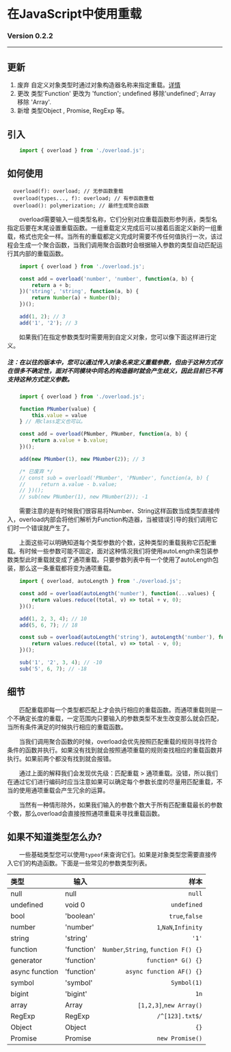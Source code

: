 # 在JavaScript中使用重载   
### Version 0.2.2
---  

## 更新  
1. 废弃 自定义对象类型时通过对象构造器名称来指定重载。[详情](#t_1)
2. 更改 类型'Function' 更改为 'function'; undefined 移除'undefined'; Array 移除 'Array'.
3. 新增 类型Object , Promise, RegExp 等。

## 引入  
``` js
    import { overload } from './overload.js';
```
## 如何使用  
```
  overload(f): overload; // 无参函数重载
  overload(types..., f): overload; // 有参函数重载
  overload(): polymerization; // 最终生成聚合函数
```  

&emsp;&emsp;overload需要输入一组类型名称，它们分别对应重载函数形参列表，类型名指定后要在末尾设置重载函数。一组重载定义完成后可以接着后面定义新的一组重载，格式也完全一样。当所有的重载都定义完成时需要不传任何值执行一次，该过程会生成一个聚合函数，当我们调用聚合函数时会根据输入参数的类型自动匹配运行其内部的重载函数。  


```js
    import { overload } from './overload.js';

    const add = overload('number', 'number', function(a, b) {
        return a + b;
    })('string', 'string', function(a, b) {
        return Number(a) + Number(b);
    })();

    add(1, 2); // 3
    add('1', '2'); // 3
```  

&emsp;&emsp;如果我们在指定参数类型时需要用到自定义对象，您可以像下面这样进行定义。  
<h5 id="t_1">
注：在以往的版本中，您可以通过传入对象名来定义重载参数，但由于这种方式存在很多不确定性，面对不同模块中同名的构造器时就会产生歧义，因此目前已不再支持这种方式定义参数。
</h5>

``` js
    import { overload } from './overload.js';

    function PNumber(value) {
        this.value = value
    } // 用class定义也可以。

    const add = overload(PNumber, PNumber, function(a, b) {
        return a.value + b.value;
    })();

    add(new PNumber(1), new PNumber(2)); // 3

    /* 已废弃 */
    // const sub = overload('PNumber', 'PNumber', function(a, b) {
    //     return a.value - b.value;
    // })();
    // sub(new PNumber(1), new PNumber(2)); -1
```  

&emsp;&emsp;需要注意的是有时候我们很容易将Number、String这样函数当成类型直接传入，overload内部会将他们解析为Function构造器，当被错误引导的我们调用它们时一个错误就产生了。  

&emsp;&emsp;上面这些可以明确知道每个类型参数的个数，这种类型的重载我称它匹配重载。有时候一些参数可能不固定，面对这种情况我们将使用autoLength来包装参数类型此时重载就变成了通项重载。只要参数列表中有一个使用了autoLength包装，那么这一条重载都将变为通项重载。  

``` js
    import { overload, autoLength } from './overload.js';

    const add = overload(autoLength('number'), function(...values) {
        return values.reduce((total, v) => total + v, 0);
    })();

    add(1, 2, 3, 4); // 10
    add(5, 6, 7); // 18

    const sub = overload(autoLength('string'), autoLength('number'), function(...values) {
        return values.reduce((total, v) => total - v, 0);
    })();

    sub('1', '2', 3, 4); // -10
    sub('5', 6, 7); // -18
```

## 细节  

&emsp;&emsp;匹配重载即每一个类型都匹配上才会执行相应的重载函数。而通项重载则是一个不确定长度的重载，一定范围内只要输入的参数类型不发生改变那么就会匹配，当所有条件满足的时候执行相应的重载函数。  

&emsp;&emsp;当我们调用聚合函数的时候，overload会优先按照匹配重载的规则寻找符合条件的函数并执行。如果没有找到就会按照通项重载的规则查找相应的重载函数并执行。如果前两个都没有找到就会报错。  

&emsp;&emsp;通过上面的解释我们会发现优先级：匹配重载 > 通项重载。没错，所以我们在通过它们进行编码时应当注意如果可以确定每个参数长度的尽量用匹配重载，不当的使用通项重载会产生冗余的运算。  

&emsp;&emsp;当然有一种情形除外，如果我们输入的参数个数大于所有匹配重载最长的参数个数，那么overload会直接按照通项重载来寻找重载函数。

## 如果不知道类型怎么办?  

&emsp;&emsp;一些基础类型您可以使用`typeof`来查询它们。如果是对象类型您需要直接传入它们的构造函数。下面是一些常见的参数类型列表。  


| 类型           | 输入       |                                 样本 |
| :------------- | ---------- | -----------------------------------: |
| null           | null       |                               `null` |
| undefined      | void 0     |                          `undefined` |
| bool           | 'boolean'  |                       `true`,`false` |
| number         | 'number'   |                 `1`,`NaN`,`Infinity` |
| string         | 'string'   |                                `'1'` |
| function       | 'function' | `Number`,`String`, `function F() {}` |
| generator      | 'function' |                   `function* G() {}` |
| async function | 'function' |             `async function AF() {}` |
| symbol         | 'symbol'   |                          `Symbol(1)` |
| bigint         | 'bigint'   |                                 `1n` |
| array          | Array      |              `[1,2,3]`,`new Array()` |
| RegExp         | RegExp     |                      `/^[123].txt$/` |
| Object         | Object     |                                 `{}` |
| Promise        | Promise    |                      `new Promise()` |

